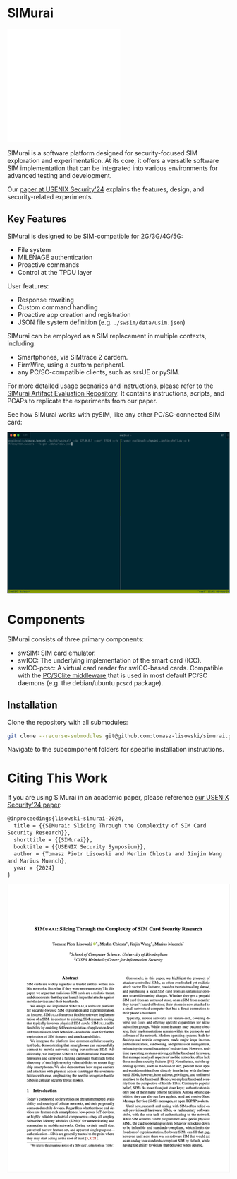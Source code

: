 # SIMurai

<img width="256" src="./doc/logo__white.png">

SIMurai is a software platform designed for security-focused SIM exploration and experimentation. At its core, it offers a versatile software SIM implementation that can be integrated into various environments for advanced testing and development.

Our [paper at USENIX Security'24](https://www.usenix.org/conference/usenixsecurity24/presentation/lisowski) explains the features, design, and security-related experiments.

## Key Features

SIMurai is designed to be SIM-compatible for 2G/3G/4G/5G:
- File system
- MILENAGE authentication
- Proactive commands
- Control at the TPDU layer

User features:

- Response rewriting
- Custom command handling
- Proactive app creation and registration
- JSON file system definition (e.g. `./swsim/data/usim.json`)

SIMurai can be employed as a SIM replacement in multiple contexts, including:

- Smartphones, via SIMtrace 2 cardem.
- FirmWire, using a custom peripheral.
- any PC/SC-compatible clients, such as srsUE or pySIM.

For more detailed usage scenarios and instructions, please refer to the [SIMurai Artifact Evaluation Repository](https://github.com/tomasz-lisowski/simurai-usenixsec2024-ae). It contains instructions, scripts, and PCAPs to replicate the experiments from our paper.

See how SIMurai works with pySIM, like any other PC/SC-connected SIM card:

<img src="./doc/demonstration__pysim.gif" />

# Components

SIMurai consists of three primary components:

- swSIM: SIM card emulator.
- swICC: The underlying implementation of the smart card (ICC).
- swICC-pcsc: A virtual card reader for swICC-based cards. Compatible with the [PC/SClite middleware](https://pcsclite.apdu.fr/) that is used in most default PC/SC daemons (e.g. the debian/ubuntu `pcscd` package).

## Installation

Clone the repository with all submodules:
```bash
git clone --recurse-submodules git@github.com:tomasz-lisowski/simurai.git
```

Navigate to the subcomponent folders for specific installation instructions.

# Citing This Work
If you are using SIMurai in an academic paper, please reference [our USENIX Security'24 paper](https://www.usenix.org/conference/usenixsecurity24/presentation/lisowski):
```
@inproceedings{lisowski-simurai-2024,
  title = {{SIMurai: Slicing Through the Complexity of SIM Card Security Research}},
  shorttitle = {{SIMurai}},
  booktitle = {{USENIX Security Symposium}},
  author = {Tomasz Piotr Lisowski and Merlin Chlosta and Jinjin Wang and Marius Muench},
  year = {2024}
}
```

<a href="https://www.usenix.org/conference/usenixsecurity24/presentation/lisowski"><img alt="First page of the SIMurai paper." src="./doc/paper__thumbnail.png"></a>
